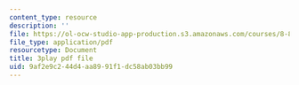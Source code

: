 ```yaml
---
content_type: resource
description: ''
file: https://ol-ocw-studio-app-production.s3.amazonaws.com/courses/8-821-string-theory-and-holographic-duality-fall-2014/9af2e9c244d4aa8991f1dc58ab03bb99_LTEtH1gzwoE.pdf
file_type: application/pdf
resourcetype: Document
title: 3play pdf file
uid: 9af2e9c2-44d4-aa89-91f1-dc58ab03bb99
---
```

